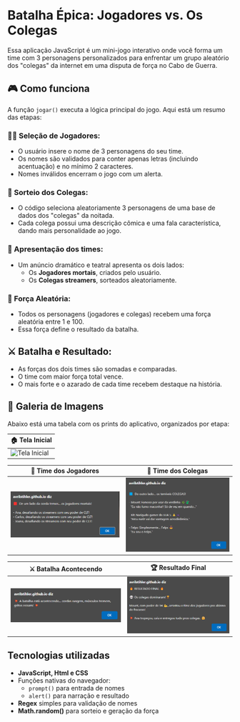 # Batalha Épica: Jogadores vs. Os Colegas

Essa aplicação JavaScript é um mini-jogo interativo onde você forma um time com 3 personagens personalizados para enfrentar um grupo aleatório dos "colegas" da internet em uma disputa de força no Cabo de Guerra.

## 🎮 Como funciona

A função `jogar()` executa a lógica principal do jogo. Aqui está um resumo das etapas:

### 🧍‍♂️ Seleção de Jogadores:

- O usuário insere o nome de 3 personagens do seu time.
- Os nomes são validados para conter apenas letras (incluindo acentuação) e no mínimo 2 caracteres.
- Nomes inválidos encerram o jogo com um alerta.

### 🎲 Sorteio dos Colegas:

- O código seleciona aleatoriamente 3 personagens de uma base de dados dos "colegas" da noitada.
- Cada colega possui uma descrição cômica e uma fala característica, dando mais personalidade ao jogo.

### 🎤 Apresentação dos times:

- Um anúncio dramático e teatral apresenta os dois lados:
  - Os **Jogadores mortais**, criados pelo usuário.
  - Os **Colegas streamers**, sorteados aleatoriamente.

### 💪 Força Aleatória:

- Todos os personagens (jogadores e colegas) recebem uma força aleatória entre 1 e 100.
- Essa força define o resultado da batalha.

## ⚔️ Batalha e Resultado:

- As forças dos dois times são somadas e comparadas.
- O time com maior força total vence.
- O mais forte e o azarado de cada time recebem destaque na história.

##  📸 Galeria de Imagens 

Abaixo está uma tabela com os prints do aplicativo, organizados por etapa:

| 🏠 Tela Inicial 
|---|
| ![Tela Inicial](images/tela_inicial.png) | 

| 🔴 Time dos Jogadores | 🔵 Time dos Colegas |
|---|---|
| ![Time Jogadores](images/jogadores.png) | ![Time Colegas](images/colegas.png) |

|  ⚔️ Batalha Acontecendo |🏆 Resultado Final
|---|---|
| ![Batalha Acontecendo](images/batalha.png) | ![Resultado Final](images/resultado.png) |

## Tecnologias utilizadas

- **JavaScript, Html e CSS**
- Funções nativas do navegador:
  - `prompt()` para entrada de nomes
  - `alert()` para narração e resultado
- **Regex** simples para validação de nomes
- **Math.random()** para sorteio e geração da força

